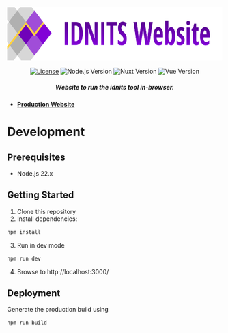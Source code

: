 <div align="center">
    
<img src="https://raw.githubusercontent.com/ietf-tools/common/main/assets/logos/idnits-www.svg" alt="IDNITS Website" height="125" />
    
[![License](https://img.shields.io/github/license/ietf-tools/idnits-www)](https://github.com/ietf-tools/idnits-www/blob/main/LICENSE)
![Node.js Version](https://img.shields.io/node/v/@ietf-tools/idnits-www?logo=node.js&logoColor=white&color=green)
![Nuxt Version](https://img.shields.io/github/package-json/dependency-version/ietf-tools/idnits-www/nuxt?logo=nuxt&logoColor=white&color=green)
![Vue Version](https://img.shields.io/github/package-json/dependency-version/ietf-tools/idnits-www/vue?logo=vue.js&logoColor=white&color=green)
    
##### Website to run the idnits tool in-browser.
    
</div>

- [**Production Website**](https://author-tools.ietf.org/idnits3/)

# Development

## Prerequisites

- Node.js 22.x

## Getting Started

1. Clone this repository
2. Install dependencies:

```bash
npm install
```

3. Run in dev mode

```bash
npm run dev
```
4. Browse to http://localhost:3000/

## Deployment

Generate the production build using

```bash
npm run build
```